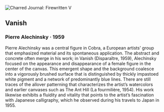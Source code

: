 <div class="artwork-of-the-day">
  <div class="container">
    <div class="img-wrapper">
      <img
        src="https://uploads3.wikiart.org/images/pierre-alechinsky/vanish-1959(1).jpg!Large.jpg"
        alt="Charred Journal: Firewritten V" />
    </div>
    <div class="artwork-detail">
      <div class="artwork-origin"> 
        <h2 class="artwork-name">Vanish</h2>
        <h3 class="artist">
          Pierre Alechinsky
                    ·  1959
        </h3>
      </div>
      <p class="description">
        <span class="artwork-description-text ng-binding" ng-bind-html="viewModel.ArtworkOfTheDay.Description | unsafe">Pierre Alechinsky was a central figure in Cobra, a European artists’ group that emphasized material and its spontaneous application. The abstract and concrete often merge in his work; in Vanish (Disparaître, 1959), Alechinsky focused on the appearance and disappearance of a female figure in the center of the canvas. This emergent shape and the background coalesce into a vigorously brushed surface that is distinguished by thickly impastoed white pigment and a network of predominantly blue lines. There are still traces of the allover patterning that characterizes the artist’s watercolors and earlier canvases such as The Ant Hill (La fourmilière, 1954). His work likewise exhibits a fluidity and vitality that points to the artist’s fascination with Japanese calligraphy, which he observed during his travels to Japan in 1955.</span>
                        <div class="text-shadow-container" ng-show="showShadow" style=""></div>
      </p>
    </div>
  </div>

</div>
